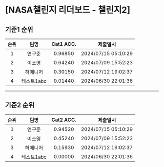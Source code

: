 # [NASA챌린지 리더보드 - 챌린지2]
## 기준1 순위
| 순위 | 팀명 | Cat1 ACC. | 제출일시 |
|:----:|:----:|:-----:|:----:|
| 1 | 연구준 | 0.96850 | 2024/07/15 05:10:29 |
| 2 | 이소영 | 0.64240 | 2024/07/09 15:52:23 |
| 3 | 허매니저 | 0.30150 | 2024/07/12 19:02:37 |
| 4 | 테스트1abc | 0.01440 | 2024/06/30 22:01:36 |
___
## 기준2 순위
| 순위 | 팀명 | Cat2 ACC. | 제출일시 |
|:----:|:----:|:-----:|:----:|
| 1 | 연구준 | 0.94520 | 2024/07/15 05:10:29 |
| 2 | 이소영 | 0.45240 | 2024/07/09 15:52:23 |
| 3 | 허매니저 | 0.15930 | 2024/07/12 19:02:37 |
| 4 | 테스트1abc | 0.00000 | 2024/06/30 22:01:36 |
